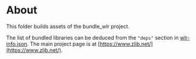 # About

This folder builds assets of the bundle_wlr project.

The list of bundled libraries can be deduced from the `"deps"` section in [wlr-info.json](./wlr-info.sh). The main project page is at [https://www.zlib.net/](https://www.zlib.net/).
